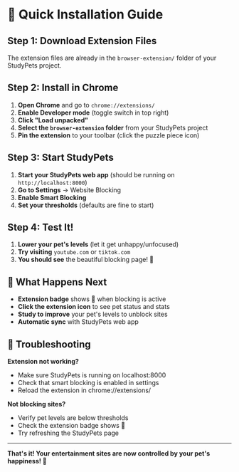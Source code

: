 # 🚀 Quick Installation Guide

## Step 1: Download Extension Files

The extension files are already in the `browser-extension/` folder of your StudyPets project.

## Step 2: Install in Chrome

1. **Open Chrome** and go to `chrome://extensions/`
2. **Enable Developer mode** (toggle switch in top right)
3. **Click "Load unpacked"**
4. **Select the `browser-extension` folder** from your StudyPets project
5. **Pin the extension** to your toolbar (click the puzzle piece icon)

## Step 3: Start StudyPets

1. **Start your StudyPets web app** (should be running on `http://localhost:8000`)
2. **Go to Settings** → Website Blocking
3. **Enable Smart Blocking**
4. **Set your thresholds** (defaults are fine to start)

## Step 4: Test It!

1. **Lower your pet's levels** (let it get unhappy/unfocused)
2. **Try visiting** `youtube.com` or `tiktok.com`
3. **You should see** the beautiful blocking page! 🎉

## 🎯 What Happens Next

- **Extension badge** shows 🚫 when blocking is active
- **Click the extension icon** to see pet status and stats
- **Study to improve** your pet's levels to unblock sites
- **Automatic sync** with StudyPets web app

## 🔧 Troubleshooting

**Extension not working?**
- Make sure StudyPets is running on localhost:8000
- Check that smart blocking is enabled in settings
- Reload the extension in chrome://extensions/

**Not blocking sites?**
- Verify pet levels are below thresholds
- Check the extension badge shows 🚫
- Try refreshing the StudyPets page

---

**That's it! Your entertainment sites are now controlled by your pet's happiness! 🐾**
